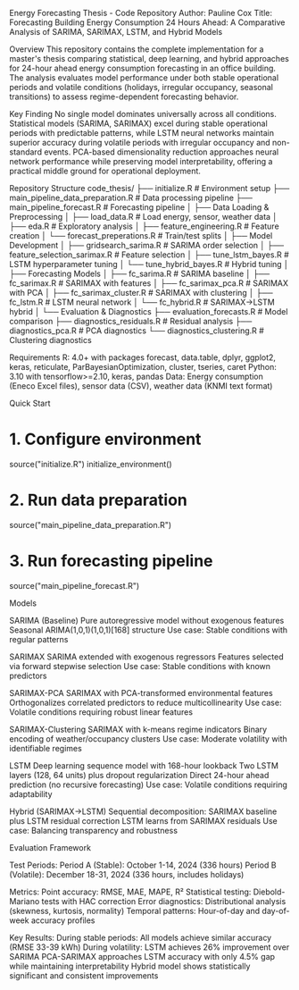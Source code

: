 Energy Forecasting Thesis - Code Repository
Author: Pauline Cox
Title: Forecasting Building Energy Consumption 24 Hours Ahead: A Comparative Analysis of SARIMA, SARIMAX, LSTM, and Hybrid Models

Overview
This repository contains the complete implementation for a master's thesis comparing statistical, deep learning, and hybrid approaches for 24-hour ahead energy consumption forecasting in an office building. The analysis evaluates model performance under both stable operational periods and volatile conditions (holidays, irregular occupancy, seasonal transitions) to assess regime-dependent forecasting behavior.

Key Finding
No single model dominates universally across all conditions. Statistical models (SARIMA, SARIMAX) excel during stable operational periods with predictable patterns, while LSTM neural networks maintain superior accuracy during volatile periods with irregular occupancy and non-standard events. PCA-based dimensionality reduction approaches neural network performance while preserving model interpretability, offering a practical middle ground for operational deployment.

Repository Structure
code_thesis/
├── initialize.R                          # Environment setup
├── main_pipeline_data_preparation.R      # Data processing pipeline
├── main_pipeline_forecast.R              # Forecasting pipeline
│
├── Data Loading & Preprocessing
│   ├── load_data.R                       # Load energy, sensor, weather data
│   ├── eda.R                             # Exploratory analysis
│   ├── feature_engineering.R             # Feature creation
│   └── forecast_preperations.R           # Train/test splits
│
├── Model Development
│   ├── gridsearch_sarima.R               # SARIMA order selection
│   ├── feature_selection_sarimax.R       # Feature selection
│   ├── tune_lstm_bayes.R                 # LSTM hyperparameter tuning
│   └── tune_hybrid_bayes.R               # Hybrid tuning
│
├── Forecasting Models
│   ├── fc_sarima.R                       # SARIMA baseline
│   ├── fc_sarimax.R                      # SARIMAX with features
│   ├── fc_sarimax_pca.R                  # SARIMAX with PCA
│   ├── fc_sarimax_cluster.R              # SARIMAX with clustering
│   ├── fc_lstm.R                         # LSTM neural network
│   └── fc_hybrid.R                       # SARIMAX→LSTM hybrid
│
└── Evaluation & Diagnostics
    ├── evaluation_forecasts.R            # Model comparison
    ├── diagnostics_residuals.R           # Residual analysis
    ├── diagnostics_pca.R                 # PCA diagnostics
    └── diagnostics_clustering.R          # Clustering diagnostics

Requirements
R: 4.0+ with packages forecast, data.table, dplyr, ggplot2, keras, reticulate, ParBayesianOptimization, cluster, tseries, caret
Python: 3.10 with tensorflow>=2.10, keras, pandas
Data: Energy consumption (Eneco Excel files), sensor data (CSV), weather data (KNMI text format)

Quick Start

# 1. Configure environment
source("initialize.R")
initialize_environment()

# 2. Run data preparation
source("main_pipeline_data_preparation.R")

# 3. Run forecasting pipeline
source("main_pipeline_forecast.R")

Models

SARIMA (Baseline)
Pure autoregressive model without exogenous features
Seasonal ARIMA(1,0,1)(1,0,1)[168] structure
Use case: Stable conditions with regular patterns

SARIMAX
SARIMA extended with exogenous regressors
Features selected via forward stepwise selection
Use case: Stable conditions with known predictors

SARIMAX-PCA
SARIMAX with PCA-transformed environmental features
Orthogonalizes correlated predictors to reduce multicollinearity
Use case: Volatile conditions requiring robust linear features

SARIMAX-Clustering
SARIMAX with k-means regime indicators
Binary encoding of weather/occupancy clusters
Use case: Moderate volatility with identifiable regimes

LSTM
Deep learning sequence model with 168-hour lookback
Two LSTM layers (128, 64 units) plus dropout regularization
Direct 24-hour ahead prediction (no recursive forecasting)
Use case: Volatile conditions requiring adaptability

Hybrid (SARIMAX→LSTM)
Sequential decomposition: SARIMAX baseline plus LSTM residual correction
LSTM learns from SARIMAX residuals
Use case: Balancing transparency and robustness

Evaluation Framework

Test Periods:
Period A (Stable): October 1-14, 2024 (336 hours)
Period B (Volatile): December 18-31, 2024 (336 hours, includes holidays)

Metrics:
Point accuracy: RMSE, MAE, MAPE, R²
Statistical testing: Diebold-Mariano tests with HAC correction
Error diagnostics: Distributional analysis (skewness, kurtosis, normality)
Temporal patterns: Hour-of-day and day-of-week accuracy profiles

Key Results:
During stable periods: All models achieve similar accuracy (RMSE 33-39 kWh)
During volatility: LSTM achieves 26% improvement over SARIMA
PCA-SARIMAX approaches LSTM accuracy with only 4.5% gap while maintaining interpretability
Hybrid model shows statistically significant and consistent improvements
